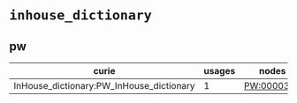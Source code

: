 # `inhouse_dictionary`

## pw

| curie                                    |   usages | nodes                                                   |
|------------------------------------------|----------|---------------------------------------------------------|
| InHouse_dictionary:PW_InHouse_dictionary |        1 | [PW:0000374](http://purl.obolibrary.org/obo/PW_0000374) |

